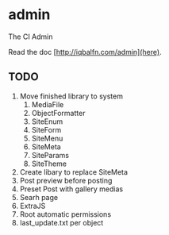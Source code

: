 # admin
The CI Admin

Read the doc [http://iqbalfn.com/admin](here).

## TODO

1. Move finished library to system
    1. MediaFile
    2. ObjectFormatter
    3. SiteEnum
    4. SiteForm
    5. SiteMenu
    6. SiteMeta
    7. SiteParams
    8. SiteTheme
2. Create libary to replace SiteMeta
3. Post preview before posting
4. Preset Post with gallery medias
5. Searh page
6. ExtraJS
7. Root automatic permissions
8. last_update.txt per object